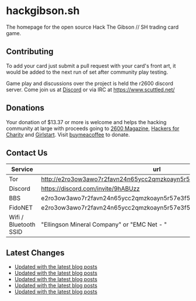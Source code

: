 # hackgibson.sh
The homepage for the open source Hack The Gibson // SH trading card game.


## Contributing

To add your card just submit a pull request with your card's front art, it would be added to the next run of set after community play testing.

Game play and discussions over the project is held the r2600 discord server. Come join us at [Discord](https://discord.com/invite/9hABUzz) or via IRC at https://www.scuttled.net/


## Donations

Your donation of $13.37 or more is welcome and helps the hacking community at large with proceeds going to [2600 Magazine](https://2600.com/), [Hackers for Charity](https://hackersforcharity.org) and [Girlstart](https://girlstart.org).  Visit [buymeacoffee](https://www.buymeacoffee.com/hackgibson.sh) to donate.


## Contact Us

Service | url
-|-
Tor | http://e2ro3ow3awo7r2favn24n65ycc2qmzkoayn5r57e3f56nvjwdcgg32ad.onion
Discord | https://discord.com/invite/9hABUzz
BBS | e2ro3ow3awo7r2favn24n65ycc2qmzkoayn5r57e3f56nvjwdcgg32ad.onion:23
FidoNET | e2ro3ow3awo7r2favn24n65ycc2qmzkoayn5r57e3f56nvjwdcgg32ad.onion:24554
Wifi / Bluetooth SSID | "Ellingson Mineral Company" or "EMC Net - <fidonet address>"

## Latest Changes
<!-- BLOG-POST-LIST:START -->
- [Updated with the latest blog posts](https://github.com/DFW2600/hackgibson.sh/commit/c2d92412c0404d2fdea580c41b6cb20b617b0b78)
- [Updated with the latest blog posts](https://github.com/DFW2600/hackgibson.sh/commit/7a3f725283e85e5094cda9c38e402cbe6391d56d)
- [Updated with the latest blog posts](https://github.com/DFW2600/hackgibson.sh/commit/d8d16e698aa6e42cb240745d30552fde25f21ec4)
- [Updated with the latest blog posts](https://github.com/DFW2600/hackgibson.sh/commit/2c5bc2d5b22b48e2b8db5613184747f104d6549d)
- [Updated with the latest blog posts](https://github.com/DFW2600/hackgibson.sh/commit/98489678749de05f1ba8cab49fc6100df8153ef8)
<!-- BLOG-POST-LIST:END -->
